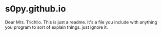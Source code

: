 # s0py.github.io
Dear Mrs. Trichilo. This is just a readme. It's a file you include with anything you program to sort of explain things.
just ignore it.